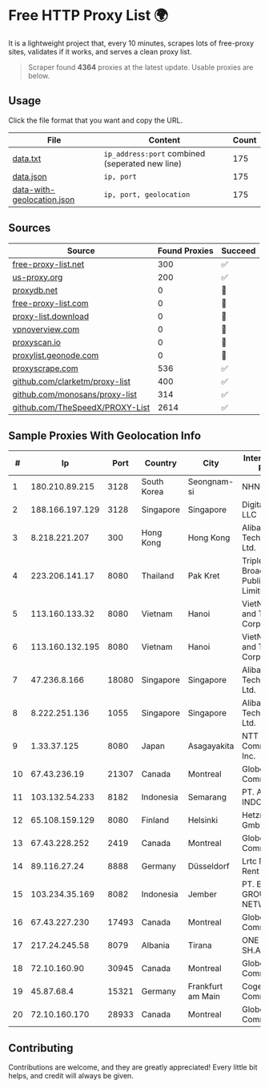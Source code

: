 
# Free HTTP Proxy List 🌍

It is a lightweight project that, every 10 minutes, scrapes lots of free-proxy sites, validates if it works, and serves a clean proxy list.


> Scraper found **4364** proxies at the latest update. Usable proxies are below.

## Usage

Click the file format that you want and copy the URL.


|File|Content|Count|
|----|-------|-----|
|[data.txt](https://raw.githubusercontent.com/themiralay/Proxy-List-World/master/data.txt)|`ip_address:port` combined (seperated new line)|175|
|[data.json](https://raw.githubusercontent.com/themiralay/Proxy-List-World/master/data.json)|`ip, port`|175|
|[data-with-geolocation.json](https://raw.githubusercontent.com/themiralay/Proxy-List-World/master/data-with-geolocation.json)|`ip, port, geolocation`|175|

## Sources

|Source|Found Proxies|Succeed|
|------|-------------|-------|
|[free-proxy-list.net](https://free-proxy-list.net)|300|✅|
|[us-proxy.org](https://www.us-proxy.org)|200|✅|
|[proxydb.net](http://proxydb.net)|0|🚫|
|[free-proxy-list.com](https://free-proxy-list.com/?page=&port=&type%5B%5D=http&type%5B%5D=https&up_time=0&search=Search)|0|🚫|
|[proxy-list.download](https://www.proxy-list.download/HTTP)|0|🚫|
|[vpnoverview.com](https://vpnoverview.com/privacy/anonymous-browsing/free-proxy-servers)|0|🚫|
|[proxyscan.io](https://www.proxyscan.io)|0|🚫|
|[proxylist.geonode.com](https://proxylist.geonode.com/api/proxy-list?limit=300&page=1&sort_by=lastChecked&sort_type=desc&protocols=http,https)|0|🚫|
|[proxyscrape.com](https://api.proxyscrape.com/v2/?request=displayproxies&protocol=http&timeout=10000&country=all&ssl=all&anonymity=all)|536|✅|
|[github.com/clarketm/proxy-list](https://raw.githubusercontent.com/clarketm/proxy-list/master/proxy-list-raw.txt)|400|✅|
|[github.com/monosans/proxy-list](https://raw.githubusercontent.com/monosans/proxy-list/main/proxies/http.txt)|314|✅|
|[github.com/TheSpeedX/PROXY-List](https://raw.githubusercontent.com/TheSpeedX/PROXY-List/master/http.txt)|2614|✅|


## Sample Proxies With Geolocation Info

|#|Ip|Port|Country|City|Internet Service Provider|
|-|--|----|-------|----|-------------------------|
|1|180.210.89.215|3128|South Korea|Seongnam-si|NHNCLOUD|
|2|188.166.197.129|3128|Singapore|Singapore|DigitalOcean, LLC|
|3|8.218.221.207|300|Hong Kong|Hong Kong|Alibaba (US) Technology Co., Ltd.|
|4|223.206.141.17|8080|Thailand|Pak Kret|Triple T Broadband Public Company Limited|
|5|113.160.133.32|8080|Vietnam|Hanoi|VietNam Post and Telecom Corporation|
|6|113.160.132.195|8080|Vietnam|Hanoi|VietNam Post and Telecom Corporation|
|7|47.236.8.166|18080|Singapore|Singapore|Alibaba (US) Technology Co., Ltd.|
|8|8.222.251.136|1055|Singapore|Singapore|Alibaba (US) Technology Co., Ltd.|
|9|1.33.37.125|8080|Japan|Asagayakita|NTT PC Communications, Inc.|
|10|67.43.236.19|21307|Canada|Montreal|GloboTech Communications|
|11|103.132.54.233|8182|Indonesia|Semarang|PT. ADEAKSA INDO JAYATAMA|
|12|65.108.159.129|8080|Finland|Helsinki|Hetzner Online GmbH|
|13|67.43.228.252|2419|Canada|Montreal|GloboTech Communications|
|14|89.116.27.24|8888|Germany|Düsseldorf|Lrtc Network Rent|
|15|103.234.35.169|8082|Indonesia|Jember|PT. EXABIT GROUP NETWORK|
|16|67.43.227.230|17493|Canada|Montreal|GloboTech Communications|
|17|217.24.245.58|8079|Albania|Tirana|ONE ALBANIA SH.A.|
|18|72.10.160.90|30945|Canada|Montreal|GloboTech Communications|
|19|45.87.68.4|15321|Germany|Frankfurt am Main|Cogent Communications|
|20|72.10.160.170|28933|Canada|Montreal|GloboTech Communications|



## Contributing

Contributions are welcome, and they are greatly appreciated! Every
little bit helps, and credit will always be given.

